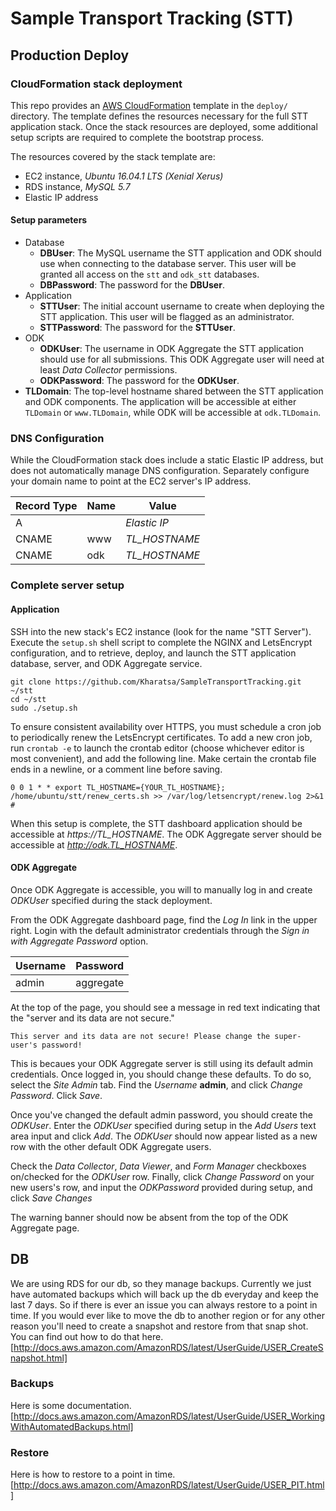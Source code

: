 # Sample Transport Tracking (STT)

## Production Deploy

### CloudFormation stack deployment
This repo provides an [AWS CloudFormation](https://aws.amazon.com/cloudformation/) 
template in the `deploy/` directory. The template defines the resources
necessary for the full STT application stack. Once the stack resources are
deployed, some additional setup scripts are required to complete the
bootstrap process.

The resources covered by the stack template are:
* EC2 instance, *Ubuntu 16.04.1 LTS (Xenial Xerus)*
* RDS instance, *MySQL 5.7*
* Elastic IP address

#### Setup parameters

* Database
    * **DBUser**: The MySQL username the STT application and ODK should use
      when connecting to the database server. This user will be granted all
      access on the `stt` and `odk_stt` databases.
    * **DBPassword**: The password for the **DBUser**.
* Application
    * **STTUser**: The initial account username to create when deploying the
      STT application. This user will be flagged as an administrator.
    * **STTPassword**: The password for the **STTUser**.
* ODK
    * **ODKUser**: The username in ODK Aggregate the STT application should use
      for all submissions. This ODK Aggregate user will need at least *Data
        Collector* permissions.
    * **ODKPassword**: The password for the **ODKUser**.
* **TLDomain**: The top-level hostname shared between the STT application and
  ODK components. The application will be accessible at either `TLDomain` or
  `www.TLDomain`, while ODK will be accessible at `odk.TLDomain`.

### DNS Configuration

While the CloudFormation stack does include a static Elastic IP address, but 
does not automatically manage DNS configuration. Separately configure your
domain name to point at the EC2 server's IP address.

| Record Type | Name          | Value         | 
| ----------- | ------------- | ------------- |
| A           |               | *Elastic IP*  |
| CNAME       | www           | *TL_HOSTNAME* |
| CNAME       | odk           | *TL_HOSTNAME* |


### Complete server setup
#### Application

SSH into the new stack's EC2 instance (look for the name "STT Server"). Execute
the `setup.sh` shell script to complete the NGINX and LetsEncrypt
configuration, and to retrieve, deploy, and launch the STT application
database, server, and ODK Aggregate service.

    git clone https://github.com/Kharatsa/SampleTransportTracking.git ~/stt
    cd ~/stt
    sudo ./setup.sh

To ensure consistent availability over HTTPS, you must schedule a cron job to
periodically renew the LetsEncrypt certificates. To add a new cron job, run
`crontab -e` to launch the crontab editor (choose whichever editor is most
convenient), and add the following line. Make certain the crontab file ends in
a newline, or a comment line before saving.

    0 0 1 * * export TL_HOSTNAME={YOUR_TL_HOSTNAME}; /home/ubuntu/stt/renew_certs.sh >> /var/log/letsencrypt/renew.log 2>&1
    #

When this setup is complete, the STT dashboard application should be
accessible at *https://TL_HOSTNAME*. The ODK Aggregate server should
be accessible at *http://odk.TL_HOSTNAME*.

#### ODK Aggregate
Once ODK Aggregate is accessible, you will to manually log in and create
*ODKUser* specified during the stack deployment.

From the ODK Aggregate dashboard page, find the *Log In* link in the upper
right. Login with the default administrator credentials through the *Sign in
with Aggregate Password* option.

| Username  | Password  |
| --------- | --------- |
| admin     | aggregate |

At the top of the page, you should see a message in red text indicating that
the "server and its data are not secure." 

```
This server and its data are not secure! Please change the super-user's password!
```

This is becaues your ODK Aggregate server is still using its default admin
credentials. Once logged in, you should change these defaults. To do so,
select the *Site Admin* tab. Find the *Username* **admin**, and click
*Change Password*. Click *Save*.

Once you've changed the default admin password, you should create the
*ODKUser*. Enter the *ODKUser* specified during setup in the *Add Users* text
area input and click *Add*. The *ODKUser* should now appear listed as a new
row with the other default ODK Aggregate users.

Check the *Data Collector*, *Data Viewer*, and *Form Manager* checkboxes
on/checked for the *ODKUser* row. Finally, click *Change Password* on your new
users's row, and input the *ODKPassword* provided during setup, and click *Save
Changes*

The warning banner should now be absent from the top of the ODK Aggregate page.

## DB
We are using RDS for our db, so they manage backups.  Currently we just have automated backups which will back up the db everyday and keep the last 7 days.  So if there is ever an issue you can always restore to a point in time.  If you would ever like to move the db to another region or for any other reason you'll need to create a snapshot and restore from that snap shot.  You can find out how to do that here.[http://docs.aws.amazon.com/AmazonRDS/latest/UserGuide/USER_CreateSnapshot.html]

### Backups
Here is some documentation.  [http://docs.aws.amazon.com/AmazonRDS/latest/UserGuide/USER_WorkingWithAutomatedBackups.html]

### Restore
Here is how to restore to a point in time.
[http://docs.aws.amazon.com/AmazonRDS/latest/UserGuide/USER_PIT.html]
